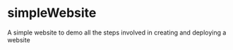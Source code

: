 # simpleWebsite
 A simple website to demo all the steps involved in creating and deploying a website
